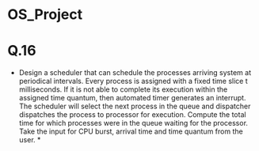 # OS_Project

# Q.16
* Design a scheduler that can schedule the processes arriving system at periodical intervals. Every process is assigned with a fixed time slice t milliseconds. If it is not able to complete its execution within the assigned time quantum, then automated timer generates an interrupt. The scheduler will select the next process in the queue and dispatcher dispatches the process to processor for execution. Compute the total time for which processes were in the queue waiting for the processor. Take the input for CPU burst, arrival time and time quantum from the user. *
